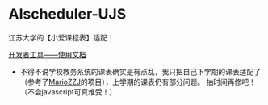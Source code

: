 # AIscheduler-UJS
 江苏大学的【小爱课程表】适配！

 [开发者工具——使用文档](https://ldtu0m3md0.feishu.cn/docs/doccnhZPl8KnswEthRXUz8ivnhb)

 + 不得不说学校教务系统的课表确实是有点乱，我只把自己下学期的课表适配了（参考了[MarioZZJ](https://github.com/MarioZZJ/AISchedulePlugin)的项目），上学期的课表仍有部分问题。
 抽时间再修吧！（不会javascript可真难受！）
